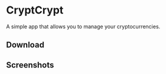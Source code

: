 # CryptCrypt

A simple app that allows you to manage your cryptocurrencies.

## Download

## Screenshots
